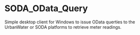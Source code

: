 # SODA_OData_Query

Simple desktop client for Windows to issue OData querties to the UrbanWater or SODA platforms to retrieve meter readings.
